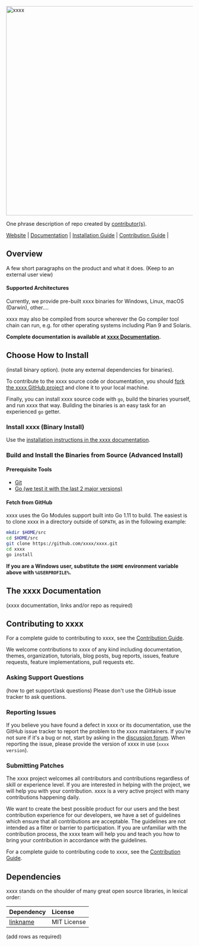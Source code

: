 <img src="https://xxxxlogoLinkGoesHere" alt="xxxx" width="565">

One phrase description of repo created by [contributor(s)](https://links).

[Website](https://xxxxwebsiteifany) |
[Documentation](https://xxxxlinktodoco) |
[Installation Guide](https://xxxxinstallguideinthisrepo) |
[Contribution Guide](CONTRIBUTING.md) |

## Overview

A few short paragraphs on the product and what it does. (Keep to an external user view)

#### Supported Architectures

Currently, we provide pre-built xxxx binaries for Windows, Linux, macOS (Darwin), other....

xxxx may also be compiled from source wherever the Go compiler tool chain can run, e.g. for other operating systems including Plan 9 and Solaris.

**Complete documentation is available at [xxxx Documentation](https://xxxx/getting-started/).**

## Choose How to Install
(install binary option).
(note any external dependencies for binaries).

To contribute to the xxxx source code or documentation, you should [fork the xxxx GitHub project](https://github.com/NSIP/xxxx#fork-destination-box) and clone it to your local machine.

Finally, you can install xxxx source code with `go`, build the binaries yourself, and run xxxx that way.
Building the binaries is an easy task for an experienced `go` getter.

### Install xxxx (Binary Install)

Use the [installation instructions in the xxxx documentation](https://xxxx/getting-started/installing/).

### Build and Install the Binaries from Source (Advanced Install)

#### Prerequisite Tools

* [Git](https://git-scm.com/)
* [Go (we test it with the last 2 major versions)](https://golang.org/dl/)

#### Fetch from GitHub

xxxx uses the Go Modules support built into Go 1.11 to build. The easiest is to clone xxxx in a directory outside of `GOPATH`, as in the following example:

```bash
mkdir $HOME/src
cd $HOME/src
git clone https://github.com/xxxx/xxxx.git
cd xxxx
go install
```

**If you are a Windows user, substitute the `$HOME` environment variable above with `%USERPROFILE%`.**


## The xxxx Documentation

(xxxx documentation, links and/or repo as required)

## Contributing to xxxx

For a complete guide to contributing to xxxx, see the [Contribution Guide](CONTRIBUTING.md).

We welcome contributions to xxxx of any kind including documentation, themes,
organization, tutorials, blog posts, bug reports, issues, feature requests,
feature implementations, pull requests etc.

### Asking Support Questions

(how to get support/ask questions)
Please don't use the GitHub issue tracker to ask questions.

### Reporting Issues

If you believe you have found a defect in xxxx or its documentation, use
the GitHub issue tracker to report the problem to the xxxx maintainers.
If you're not sure if it's a bug or not, start by asking in the [discussion forum](https://discourse.goxxxx.io).
When reporting the issue, please provide the version of xxxx in use (`xxxx version`).

### Submitting Patches

The xxxx project welcomes all contributors and contributions regardless of skill or experience level.
If you are interested in helping with the project, we will help you with your contribution.
xxxx is a very active project with many contributions happening daily.

We want to create the best possible product for our users and the best contribution experience for our developers,
we have a set of guidelines which ensure that all contributions are acceptable.
The guidelines are not intended as a filter or barrier to participation.
If you are unfamiliar with the contribution process, the xxxx team will help you and teach you how to bring your contribution in accordance with the guidelines.

For a complete guide to contributing code to xxxx, see the [Contribution Guide](CONTRIBUTING.md).

[Go]: https://golang.org/
[xxxx Documentation]: https://goxxxx.io/overview/introduction/

## Dependencies

xxxx stands on the shoulder of many great open source libraries, in lexical order:

 | Dependency  | License |
 | :------------- | :------------- |
 | [linkname](https://librarylink) | MIT License |
 (add rows as required)

